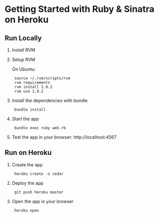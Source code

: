 Getting Started with Ruby & Sinatra on Heroku
=============================================

Run Locally
-----------

1. Install RVM

2. Setup RVM

    On Ubuntu:

        source ~/.rvm/scripts/rvm
        rvm requirements
        rvm install 1.9.2
        rvm use 1.9.2

3. Install the dependencies with bundle

        bundle install

4. Start the app

        bundle exec ruby web.rb

5. Test the app in your browser: http://localhost:4567


Run on Heroku
-------------

1. Create the app

        heroku create -s cedar

2. Deploy the app

        git push heroku master

3. Open the app in your browser

        heroku open

